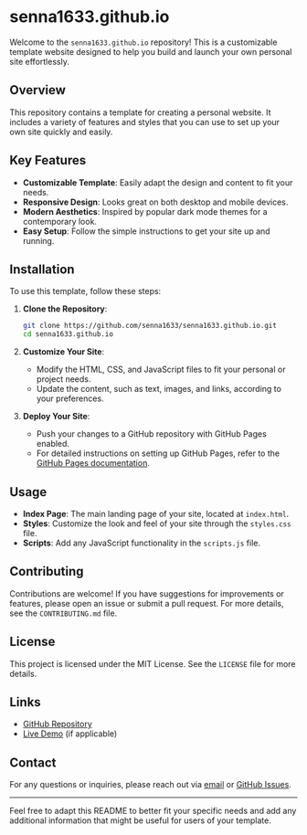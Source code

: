 # senna1633.github.io

Welcome to the `senna1633.github.io` repository! This is a customizable template website designed to help you build and launch your own personal site effortlessly.

## Overview

This repository contains a template for creating a personal website. It includes a variety of features and styles that you can use to set up your own site quickly and easily.

## Key Features

- **Customizable Template**: Easily adapt the design and content to fit your needs.
- **Responsive Design**: Looks great on both desktop and mobile devices.
- **Modern Aesthetics**: Inspired by popular dark mode themes for a contemporary look.
- **Easy Setup**: Follow the simple instructions to get your site up and running.

## Installation

To use this template, follow these steps:

1. **Clone the Repository**:
    ```bash
    git clone https://github.com/senna1633/senna1633.github.io.git
    cd senna1633.github.io
    ```

2. **Customize Your Site**:
    - Modify the HTML, CSS, and JavaScript files to fit your personal or project needs.
    - Update the content, such as text, images, and links, according to your preferences.

3. **Deploy Your Site**:
    - Push your changes to a GitHub repository with GitHub Pages enabled.
    - For detailed instructions on setting up GitHub Pages, refer to the [GitHub Pages documentation](https://docs.github.com/en/pages).

## Usage

- **Index Page**: The main landing page of your site, located at `index.html`.
- **Styles**: Customize the look and feel of your site through the `styles.css` file.
- **Scripts**: Add any JavaScript functionality in the `scripts.js` file.

## Contributing

Contributions are welcome! If you have suggestions for improvements or features, please open an issue or submit a pull request. For more details, see the `CONTRIBUTING.md` file.

## License

This project is licensed under the MIT License. See the `LICENSE` file for more details.

## Links

- [GitHub Repository](https://github.com/senna1633/senna1633.github.io)
- [Live Demo](https://senna1633.github.io) (if applicable)

## Contact

For any questions or inquiries, please reach out via [email](mailto:your-email@example.com) or [GitHub Issues](https://github.com/senna1633/senna1633.github.io/issues).

---

Feel free to adapt this README to better fit your specific needs and add any additional information that might be useful for users of your template.